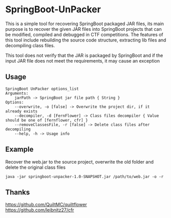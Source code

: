 # SpringBoot-UnPacker

This is a simple tool for recovering SpringBoot packaged JAR files, its main purpose is to recover the given JAR files into SpringBoot projects that can be modified, compiled and debugged in CTF competitions. The features of this tool include rebuilding the source code structure, extracting lib files and decompiling class files.

This tool does not verify that the JAR is packaged by SpringBoot and if the input JAR file does not meet the requirements, it may cause an exception

## Usage

```
SpringBoot UnPacker options_list
Arguments:
    jarPath -> SpringBoot jar file path { String }
Options:
    --overwrite, -o [false] -> Overwrite the project dir, if it already exists
    --decompiler, -d [FernFlower] -> Class files decompiler { Value should be one of [fernflower, cfr] }
    --removeClassesFile, -r [false] -> Delete class files after decompiling
    --help, -h -> Usage info
```

## Example

Recover the web.jar to the source project, overwrite the old folder and delete the original class files
```shell
java -jar springboot-unpacker-1.0-SNAPSHOT.jar /path/to/web.jar -o -r
```

## Thanks

https://github.com/QuiltMC/quiltflower  
https://github.com/leibnitz27/cfr